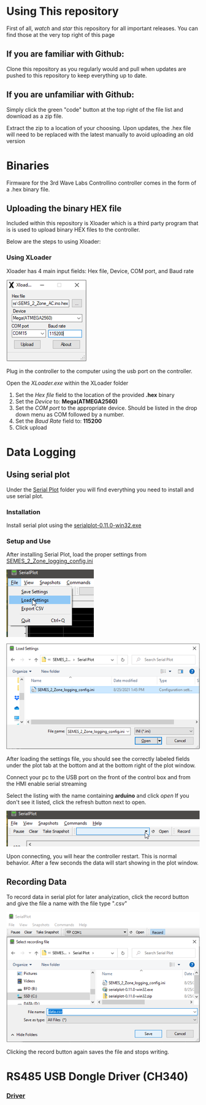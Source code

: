 # Using This repository

First of all, *watch* and *star* this repository for all important releases. You can find those at the very top right of this page

## If you are familiar with Github:
Clone this repository as you regularly would and pull when updates are pushed to this repository to keep everything up to date.

## If you are unfamiliar with Github:
Simply click the green "code" button at the top right of the file list and download as a zip file.

Extract the zip to a location of your choosing. Upon updates, the .hex file will need to be replaced with the latest manually to avoid uploading an old version

# Binaries

Firmware for the 3rd Wave Labs Controllino controller comes in the form of a .hex binary file.

## Uploading the binary HEX file

Included within this repository is Xloader which is a third party program that is is used to upload binary HEX files to the controller.

Below are the steps to using Xloader:

### Using XLoader
Xloader has 4 main input fields: Hex file, Device, COM port, and Baud rate

![](images/xloader.png)

Plug in the controller to the computer using the usb port on the controller.

Open the *XLoader.exe* within the XLoader folder

1. Set the *Hex file* field to the location of the provided **.hex** binary
2. Set the *Device* to: **Mega(ATMEGA2560)**
3. Set the *COM port* to the appropriate device. Should be listed in the drop down menu as COM followed by a number. 
4. Set the *Baud Rate* field to: **115200**
5. Click upload

# Data Logging

## Using serial plot

Under the [Serial Plot](https://github.com/3rdWaveLabs/SEMES_2_Zone_Binaries/tree/master/Serial%20Plot) folder you will find everything you need to install and use serial plot.

### Installation

Install serial plot using the [serialplot-0.11.0-win32.exe](https://github.com/3rdWaveLabs/SEMES_2_Zone_Binaries/blob/master/Serial%20Plot/serialplot-0.11.0-win32.exe)

### Setup and Use

After installing Serial Plot, load the proper settings from [SEMES_2_Zone_logging_config.ini](https://github.com/3rdWaveLabs/SEMES_2_Zone_Binaries/blob/master/Serial%20Plot/SEMES_2_Zone_logging_config.ini)

![](images/serialplot_load.png)

![](images/serialplot_config.png)

After loading the settings file, you should see the correctly labeled fields under the plot tab at the bottom and at the bottom right of the plot window.

Connect your pc to the USB port on the front of the control box and from the HMI enable serial streaming

Select the listing with the name containing **arduino** and click *open*
If you don't see it listed, click the refresh button next to open.

![](images/serialplot_comport.png)

Upon connecting, you will hear the controller restart. This is normal behavior. After a few seconds the data will start showing in the plot window.

## Recording Data

To record data in serial plot for later analyization, click the record button and give the file a name with the file type ".csv"

![](images/serialplot_record.png)

Clicking the record button again saves the file and stops writing.

# RS485 USB Dongle Driver (CH340)

### [Driver](https://github.com/wcschroe/Prismatic_4x_Binaries/tree/master/CH340)